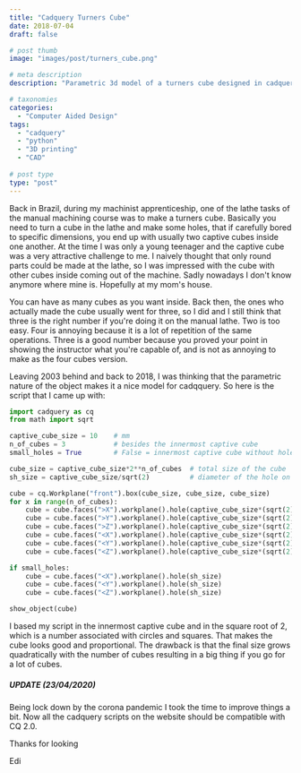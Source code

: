 ```yaml
---
title: "Cadquery Turners Cube"
date: 2018-07-04
draft: false

# post thumb
image: "images/post/turners_cube.png"

# meta description
description: "Parametric 3d model of a turners cube designed in cadquery"

# taxonomies
categories: 
  - "Computer Aided Design"
tags:
  - "cadquery"
  - "python"
  - "3D printing"
  - "CAD"
 
# post type
type: "post"
---
```


Back in Brazil, during my machinist apprenticeship, one of the lathe tasks of the manual machining course was to make a turners cube. Basically you need to turn a cube in the lathe and make some holes, that if carefully bored to specific dimensions, you end up with usually two captive cubes inside one another. At the time I was only a young teenager and the captive cube was a very attractive challenge to me. I naively thought that only round parts could be made at the lathe, so I was impressed with the cube with other cubes inside coming out of the machine. Sadly nowadays I don't know anymore where mine is. Hopefully at my mom's house.

You can have as many cubes as you want inside. Back then,  the ones who actually made the cube usually went for three, so I did and I still think that three is the right number if you're doing it on the manual lathe. Two is too easy. Four is annoying because it is a lot of repetition of the same operations. Three is a good number because you proved your point in showing the instructor what you're capable of, and is not as annoying to make as the four cubes version. 

Leaving 2003 behind and back to 2018, I was thinking that the parametric nature of the object makes it a nice model for cadqquery. So here is the script that I came up with:


```python
import cadquery as cq
from math import sqrt

captive_cube_size = 10    # mm
n_of_cubes = 3            # besides the innermost captive cube
small_holes = True        # False = innermost captive cube without holes

cube_size = captive_cube_size*2**n_of_cubes  # total size of the cube
sh_size = captive_cube_size/sqrt(2)          # diameter of the hole on the smallest cube

cube = cq.Workplane("front").box(cube_size, cube_size, cube_size)
for x in range(n_of_cubes):
    cube = cube.faces(">X").workplane().hole(captive_cube_size*(sqrt(2)**(2*x+1)), (cube_size-captive_cube_size*2**x)/2)
    cube = cube.faces(">Y").workplane().hole(captive_cube_size*(sqrt(2)**(2*x+1)), (cube_size-captive_cube_size*2**x)/2)
    cube = cube.faces(">Z").workplane().hole(captive_cube_size*(sqrt(2)**(2*x+1)), (cube_size-captive_cube_size*2**x)/2)
    cube = cube.faces("<X").workplane().hole(captive_cube_size*(sqrt(2)**(2*x+1)), (cube_size-captive_cube_size*2**x)/2)
    cube = cube.faces("<Y").workplane().hole(captive_cube_size*(sqrt(2)**(2*x+1)), (cube_size-captive_cube_size*2**x)/2)
    cube = cube.faces("<Z").workplane().hole(captive_cube_size*(sqrt(2)**(2*x+1)), (cube_size-captive_cube_size*2**x)/2)

if small_holes:
    cube = cube.faces("<X").workplane().hole(sh_size)
    cube = cube.faces("<Y").workplane().hole(sh_size)
    cube = cube.faces("<Z").workplane().hole(sh_size)

show_object(cube)
```

I based my script in the innermost captive cube and in the square root of 2, which is a number associated with circles and squares. That makes the cube looks good and proportional. The drawback is that the final size grows quadratically with the number of cubes resulting in a big thing if you go for a lot of cubes.

##### UPDATE (23/04/2020)

Being lock down by the corona pandemic I took the time to improve things a bit. Now all the cadquery scripts on the website should be compatible with CQ 2.0.

Thanks for looking

Edi 
